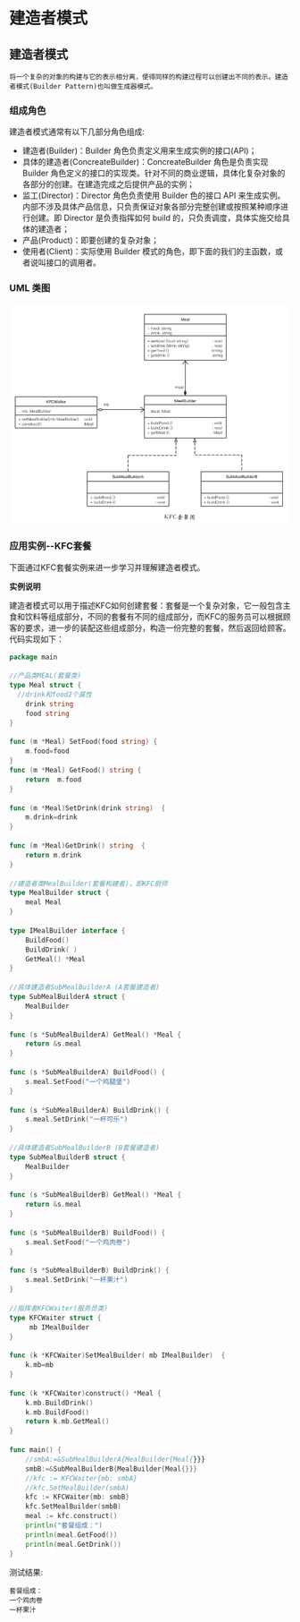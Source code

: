 # 建造者模式

## 建造者模式

    将一个复杂的对象的构建与它的表示相分离，使得同样的构建过程可以创建出不同的表示。建造者模式(Builder Pattern)也叫做生成器模式。

### 组成角色

建造者模式通常有以下几部分角色组成:

- 建造者(Builder)：Builder 角色负责定义用来生成实例的接口(API)；
- 具体的建造者(ConcreateBuilder)：ConcreateBuilder 角色是负责实现 Builder 角色定义的接口的实现类。针对不同的商业逻辑，具体化复杂对象的各部分的创建。在建造完成之后提供产品的实例；
- 监工(Director)：Director 角色负责使用 Builder 色的接口 API 来生成实例。内部不涉及具体产品信息，只负责保证对象各部分完整创建或按照某种顺序进行创建。即 Director 是负责指挥如何 build 的，只负责调度，具体实施交给具体的建造者；
- 产品(Product)：即要创建的复杂对象；
- 使用者(Client)：实际使用 Builder 模式的角色，即下面的我们的主函数，或者说叫接口的调用者。



### UML 类图


![pic](https://github.com/wangjinh/picture/blob/master/builder.png)



### 应用实例--KFC套餐

  下面通过KFC套餐实例来进一步学习并理解建造者模式。

**实例说明**

  建造者模式可以用于描述KFC如何创建套餐：套餐是一个复杂对象，它一般包含主食和饮料等组成部分，不同的套餐有不同的组成部分，而KFC的服务员可以根据顾客的要求，进一步的装配这些组成部分，构造一份完整的套餐，然后返回给顾客。代码实现如下：

```go
package main

//产品类MEAL(套餐类)
type Meal struct {
  //drink和food2个属性
	drink string
	food string
}

func (m *Meal) SetFood(food string) {
	m.food=food
}
func (m *Meal) GetFood() string {
	return  m.food
}

func (m *Meal)SetDrink(drink string)  {
	m.drink=drink
}

func (m *Meal)GetDrink() string  {
	return m.drink
}

//建造者类MealBuilder(套餐构建者)，即KFC厨师
type MealBuilder struct {
	meal Meal
}

type IMealBuilder interface {
	BuildFood()
	BuildDrink( )
	GetMeal() *Meal
}

//具体建造者SubMealBuilderA (A套餐建造者)
type SubMealBuilderA struct {
	MealBuilder
}

func (s *SubMealBuilderA) GetMeal() *Meal {
	return &s.meal
}

func (s *SubMealBuilderA) BuildFood() {
	s.meal.SetFood("一个鸡腿堡")
}

func (s *SubMealBuilderA) BuildDrink() {
	s.meal.SetDrink("一杯可乐")
}

//具体建造者SubMealBuilderB (B套餐建造者)
type SubMealBuilderB struct {
	MealBuilder
}

func (s *SubMealBuilderB) GetMeal() *Meal {
	return &s.meal
}

func (s *SubMealBuilderB) BuildFood() {
	s.meal.SetFood("一个鸡肉卷")
}

func (s *SubMealBuilderB) BuildDrink() {
	s.meal.SetDrink("一杯果汁")
}

//指挥者KFCWaiter(服务员类)
type KFCWaiter struct {
	 mb IMealBuilder
}

func (k *KFCWaiter)SetMealBuilder( mb IMealBuilder)  {
	k.mb=mb
}

func (k *KFCWaiter)construct() *Meal {
	k.mb.BuildDrink()
	k.mb.BuildFood()
	return k.mb.GetMeal()
}

func main() {
	//smbA:=&SubMealBuilderA{MealBuilder{Meal{}}}
	smbB:=&SubMealBuilderB{MealBuilder{Meal{}}}
	//kfc := KFCWaiter{mb: smbA}
	//kfc.SetMealBuilder(smbA)
	kfc := KFCWaiter{mb: smbB}
	kfc.SetMealBuilder(smbB)
	meal := kfc.construct()
	println("套餐组成：")
	println(meal.GetFood())
	println(meal.GetDrink())
}
```

测试结果:

```shell
套餐组成：
一个鸡肉卷
一杯果汁
```

